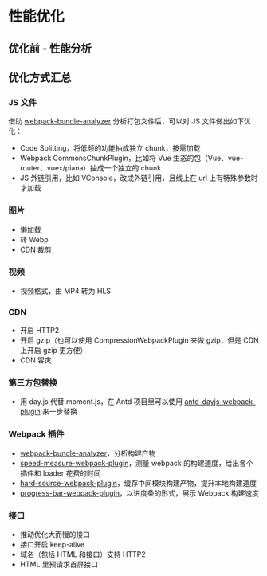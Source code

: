 # 性能优化

## 优化前 - 性能分析

## 优化方式汇总

### JS 文件

借助 [webpack-bundle-analyzer](https://github.com/webpack-contrib/webpack-bundle-analyzer) 分析打包文件后，可以对 JS 文件做出如下优化：

- Code Splitting，将低频的功能抽成独立 chunk，按需加载
- Webpack CommonsChunkPlugin，比如将 Vue 生态的包（Vue、vue-router、vuex/piana）抽成一个独立的 chunk
- JS 外链引用，比如 VConsole，改成外链引用，且线上在 url 上有特殊参数时才加载

### 图片

- 懒加载
- 转 Webp
- CDN 裁剪

### 视频

- 视频格式，由 MP4 转为 HLS

### CDN

- 开启 HTTP2
- 开启 gzip（也可以使用 CompressionWebpackPlugin 来做 gzip，但是 CDN 上开启 gzip 更方便）
- CDN 容灾

### 第三方包替换

- 用  day.js 代替 moment.js，在 Antd 项目里可以使用 [antd-dayjs-webpack-plugin](https://github.com/ant-design/antd-dayjs-webpack-plugin) 来一步替换

### Webpack 插件

- [webpack-bundle-analyzer](https://github.com/webpack-contrib/webpack-bundle-analyzer)，分析构建产物
- [speed-measure-webpack-plugin](https://github.com/stephencookdev/speed-measure-webpack-plugin)，测量 webpack 的构建速度，给出各个插件和 loader 花费的时间
- [hard-source-webpack-plugin](https://github.com/mzgoddard/hard-source-webpack-plugin)，缓存中间模块构建产物，提升本地构建速度
- [progress-bar-webpack-plugin](https://github.com/clessg/progress-bar-webpack-plugin)，以进度条的形式，展示 Webpack 构建速度

### 接口

- 推动优化大而慢的接口
- 接口开启 keep-alive
- 域名（包括 HTML 和接口）支持 HTTP2
- HTML 里预请求首屏接口
